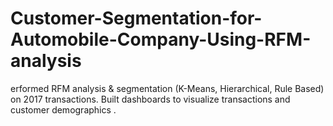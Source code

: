 # Customer-Segmentation-for-Automobile-Company-Using-RFM-analysis
erformed RFM analysis &amp; segmentation (K-Means, Hierarchical, Rule Based) on 2017 transactions. Built dashboards to visualize transactions and customer demographics .
